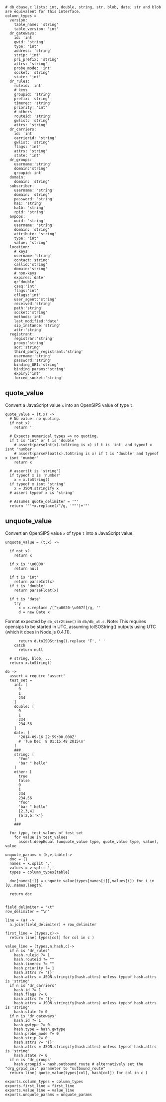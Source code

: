     # db_dbase.c lists: int, double, string, str, blob, date; str and blob are equivalent for this interface.
    column_types =
      version:
        table_name: 'string'
        table_version: 'int'
      dr_gateways:
        id: 'int'
        gwid: 'string'
        type: 'int'
        address: 'string'
        strip: 'int'
        pri_prefix: 'string'
        attrs: 'string'
        probe_mode: 'int'
        socket: 'string'
        state: 'int'
      dr_rules:
        ruleid: 'int'
        # keys
        groupid: 'string'
        prefix: 'string'
        timerec: 'string'
        priority: 'int'
        # others
        routeid: 'string'
        gwlist: 'string'
        attrs: 'string'
      dr_carriers:
        id: 'int'
        carrierid: 'string'
        gwlist: 'string'
        flags: 'int'
        attrs: 'string'
        state: 'int'
      dr_groups:
        username:'string'
        domain:'string'
        groupid:'int'
      domain:
        domain: 'string'
      subscriber:
        username: 'string'
        domain: 'string'
        password: 'string'
        ha1: 'string'
        ha1b: 'string'
        rpid: 'string'
      avpops:
        uuid: 'string'
        username: 'string'
        domain: 'string'
        attribute: 'string'
        type: 'int'
        value: 'string'
      location:
        # keys
        username:'string'
        contact:'string'
        callid:'string'
        domain:'string'
        # non-keys
        expires:'date'
        q:'double'
        cseq:'int'
        flags:'int'
        cflags:'int'
        user_agent:'string'
        received:'string'
        path:'string'
        socket:'string'
        methods:'int'
        last_modified:'date'
        sip_instance:'string'
        attr:'string'
      registrant:
        registrar:'string'
        proxy:'string'
        aor:'string'
        third_party_registrant:'string'
        username:'string'
        password:'string'
        binding_URI:'string'
        binding_params:'string'
        expiry:'int'
        forced_socket:'string'

quote_value
-----------

Convert a JavaScript value `x` into an OpenSIPS value of type `t`.

    quote_value = (t,x) ->
      # No value: no quoting.
      if not x?
        return ''

      # Expects numerical types => no quoting.
      if t is 'int' or t is 'double'
        # assert(parseInt(x).toString is x) if t is 'int' and typeof x isnt 'number'
        # assert(parseFloat(x).toString is x) if t is 'double' and typeof x isnt 'number'
        return x

      # assert(t is 'string')
      if typeof x is 'number'
        x = x.toString()
      if typeof x isnt 'string'
        x = JSON.stringify x
      # assert typeof x is 'string'

      # Assumes quote_delimiter = '"'
      return '"'+x.replace(/"/g, '""')+'"'

unquote_value
-------------

Convert an OpenSIPS value `x` of type `t` into a JavaScript value.

    unquote_value = (t,x) ->

      if not x?
        return x

      if x is '\u0000'
        return null

      if t is 'int'
        return parseInt(x)
      if t is 'double'
        return parseFloat(x)

      if t is 'date'
        try
          x = x.replace /[^\u0020-\u007f]/g, ''
          d = new Date x

Format expected by `db_str2time()` in `db/db_ut.c`.
Note: This requires opensips to be started in UTC, assuming toISOString() outputs using UTC (which it does in Node.js 0.4.11).

          return d.toISOString().replace 'T', ' '
        catch
          return null

      # string, blob, ...
      return x.toString()

    do ->
      assert = require 'assert'
      test_set =
        int: [
          0
          1
          234
        ]
        double: [
          0
          1
          234
          234.56
        ]
        date: [
          '2014-09-16 22:59:00.000Z'
          # 'Tue Dec  8 01:15:48 2015\n'
        ]
        ###
        string: [
          "foo"
          'bar " hello'
        ]
        other: [
          true
          false
          0
          1
          234
          234.56
          "foo"
          'bar " hello'
          [2,3,4]
          {a:2,b:'k'}
        ]
        ###

      for type, test_values of test_set
        for value in test_values
          assert.deepEqual (unquote_value type, quote_value type, value), value

    unquote_params = (k,v,table)->
      doc = {}
      names = k.split ','
      values = v.split ','
      types = column_types[table]

      doc[names[i]] = unquote_value(types[names[i]],values[i]) for i in [0..names.length]

      return doc


    field_delimiter = "\t"
    row_delimiter = "\n"

    line = (a) ->
      a.join(field_delimiter) + row_delimiter

    first_line = (types,c)->
      return line( types[col] for col in c )

    value_line = (types,n,hash,c)->
      if n is 'dr_rules'
        hash.ruleid ?= 1
        hash.routeid ?= ""
        hash.timerec ?= ""
        hash.priority ?= 1
        hash.attrs ?= '{}'
        hash.attrs = JSON.stringify(hash.attrs) unless typeof hash.attrs is 'string'
      if n is 'dr_carriers'
        hash.id ?= 1
        hash.flags ?= 0
        hash.attrs ?= '{}'
        hash.attrs = JSON.stringify(hash.attrs) unless typeof hash.attrs is 'string'
        hash.state ?= 0
      if n is 'dr_gateways'
        hash.id ?= 1
        hash.gwtype ?= 0
        hash.type = hash.gwtype
        hash.probe_mode ?= 0
        hash.strip ?= 0
        hash.attrs ?= '{}'
        hash.attrs = JSON.stringify(hash.attrs) unless typeof hash.attrs is 'string'
        hash.state ?= 0
      if n is 'dr_groups'
        hash.groupid = hash.outbound_route # alternatively set the "drg_grpid_col" parameter to "outbound_route"
      return line( quote_value(types[col], hash[col]) for col in c )

    exports.column_types = column_types
    exports.first_line = first_line
    exports.value_line = value_line
    exports.unquote_params = unquote_params
